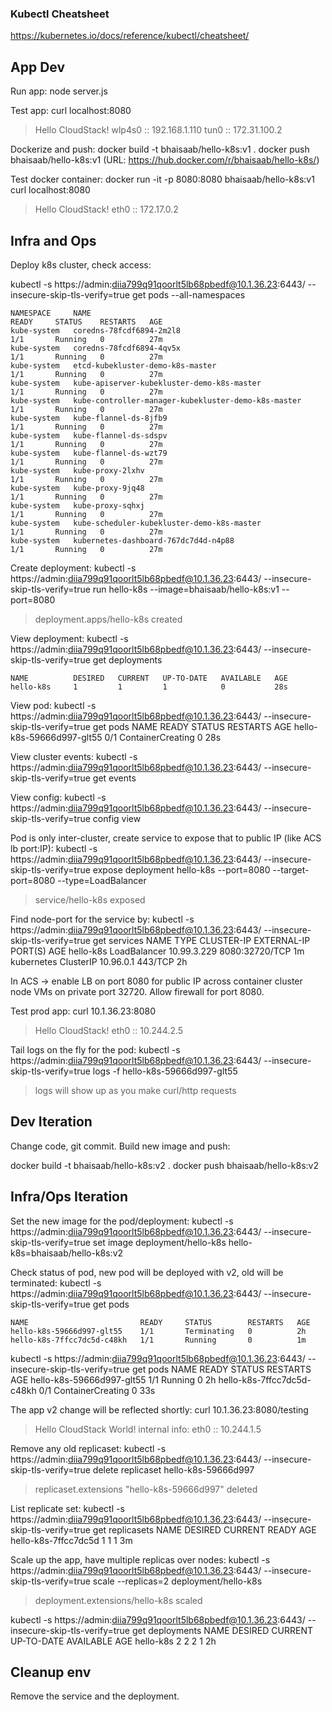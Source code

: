### Kubectl Cheatsheet

https://kubernetes.io/docs/reference/kubectl/cheatsheet/

## App Dev

Run app:
node server.js

Test app:
curl localhost:8080
> Hello CloudStack!  wlp4s0 :: 192.168.1.110 tun0 :: 172.31.100.2

Dockerize and push:
docker build -t bhaisaab/hello-k8s:v1 .
docker push bhaisaab/hello-k8s:v1 (URL: https://hub.docker.com/r/bhaisaab/hello-k8s/)

Test docker container:
docker run -it -p 8080:8080  bhaisaab/hello-k8s:v1
curl localhost:8080
> Hello CloudStack!  eth0 :: 172.17.0.2

## Infra and Ops

Deploy k8s cluster, check access:

kubectl -s https://admin:diia799q91qoorlt5lb68pbedf@10.1.36.23:6443/ --insecure-skip-tls-verify=true get pods --all-namespaces

    NAMESPACE     NAME                                                  READY     STATUS    RESTARTS   AGE
    kube-system   coredns-78fcdf6894-2m2l8                              1/1       Running   0          27m
    kube-system   coredns-78fcdf6894-4qv5x                              1/1       Running   0          27m
    kube-system   etcd-kubekluster-demo-k8s-master                      1/1       Running   0          27m
    kube-system   kube-apiserver-kubekluster-demo-k8s-master            1/1       Running   0          27m
    kube-system   kube-controller-manager-kubekluster-demo-k8s-master   1/1       Running   0          27m
    kube-system   kube-flannel-ds-8jfb9                                 1/1       Running   0          27m
    kube-system   kube-flannel-ds-sdspv                                 1/1       Running   0          27m
    kube-system   kube-flannel-ds-wzt79                                 1/1       Running   0          27m
    kube-system   kube-proxy-2lxhv                                      1/1       Running   0          27m
    kube-system   kube-proxy-9jq48                                      1/1       Running   0          27m
    kube-system   kube-proxy-sqhxj                                      1/1       Running   0          27m
    kube-system   kube-scheduler-kubekluster-demo-k8s-master            1/1       Running   0          27m
    kube-system   kubernetes-dashboard-767dc7d4d-n4p88                  1/1       Running   0          27m

Create deployment:
kubectl -s https://admin:diia799q91qoorlt5lb68pbedf@10.1.36.23:6443/ --insecure-skip-tls-verify=true run hello-k8s --image=bhaisaab/hello-k8s:v1 --port=8080
> deployment.apps/hello-k8s created

View deployment:
kubectl -s https://admin:diia799q91qoorlt5lb68pbedf@10.1.36.23:6443/ --insecure-skip-tls-verify=true get deployments

    NAME          DESIRED   CURRENT   UP-TO-DATE   AVAILABLE   AGE
    hello-k8s     1         1         1            0           28s

View pod:
kubectl -s https://admin:diia799q91qoorlt5lb68pbedf@10.1.36.23:6443/ --insecure-skip-tls-verify=true get pods
NAME                        READY     STATUS              RESTARTS   AGE
hello-k8s-59666d997-glt55   0/1       ContainerCreating   0          28s

View cluster events:
kubectl -s https://admin:diia799q91qoorlt5lb68pbedf@10.1.36.23:6443/ --insecure-skip-tls-verify=true get events

View config:
kubectl -s https://admin:diia799q91qoorlt5lb68pbedf@10.1.36.23:6443/ --insecure-skip-tls-verify=true config view

Pod is only inter-cluster, create service to expose that to public IP (like ACS lb port:IP):
kubectl -s https://admin:diia799q91qoorlt5lb68pbedf@10.1.36.23:6443/ --insecure-skip-tls-verify=true expose deployment hello-k8s --port=8080 --target-port=8080 --type=LoadBalancer
> service/hello-k8s exposed

Find node-port for the service by:
kubectl -s https://admin:diia799q91qoorlt5lb68pbedf@10.1.36.23:6443/ --insecure-skip-tls-verify=true get services
NAME         TYPE           CLUSTER-IP    EXTERNAL-IP   PORT(S)          AGE
hello-k8s    LoadBalancer   10.99.3.229   <pending>     8080:32720/TCP   1m
kubernetes   ClusterIP      10.96.0.1     <none>        443/TCP          2h

In ACS -> enable LB on port 8080 for public IP across container cluster node VMs on private port 32720. Allow firewall for port 8080.

Test prod app:
curl 10.1.36.23:8080
> Hello CloudStack!  eth0 :: 10.244.2.5

Tail logs on the fly for the pod:
kubectl -s https://admin:diia799q91qoorlt5lb68pbedf@10.1.36.23:6443/ --insecure-skip-tls-verify=true logs -f hello-k8s-59666d997-glt55 
> logs will show up as you make curl/http requests

## Dev Iteration

Change code, git commit. Build new image and push:

docker build -t bhaisaab/hello-k8s:v2 .
docker push bhaisaab/hello-k8s:v2

## Infra/Ops Iteration

Set the new image for the pod/deployment:
kubectl -s https://admin:diia799q91qoorlt5lb68pbedf@10.1.36.23:6443/ --insecure-skip-tls-verify=true set image deployment/hello-k8s hello-k8s=bhaisaab/hello-k8s:v2

Check status of pod, new pod will be deployed with v2, old will be terminated:
kubectl -s https://admin:diia799q91qoorlt5lb68pbedf@10.1.36.23:6443/ --insecure-skip-tls-verify=true get pods

    NAME                         READY     STATUS        RESTARTS   AGE
    hello-k8s-59666d997-glt55    1/1       Terminating   0          2h
    hello-k8s-7ffcc7dc5d-c48kh   1/1       Running       0          1m

kubectl -s https://admin:diia799q91qoorlt5lb68pbedf@10.1.36.23:6443/ --insecure-skip-tls-verify=true get pods
NAME                         READY     STATUS              RESTARTS   AGE
hello-k8s-59666d997-glt55    1/1       Running             0          2h
hello-k8s-7ffcc7dc5d-c48kh   0/1       ContainerCreating   0          33s

The app v2 change will be reflected shortly:
curl 10.1.36.23:8080/testing
> Hello CloudStack World! internal info:  eth0 :: 10.244.1.5

Remove any old replicaset:
kubectl -s https://admin:diia799q91qoorlt5lb68pbedf@10.1.36.23:6443/ --insecure-skip-tls-verify=true delete replicaset hello-k8s-59666d997
> replicaset.extensions "hello-k8s-59666d997" deleted

List replicate set:
kubectl -s https://admin:diia799q91qoorlt5lb68pbedf@10.1.36.23:6443/ --insecure-skip-tls-verify=true get replicasets
NAME                   DESIRED   CURRENT   READY     AGE
hello-k8s-7ffcc7dc5d   1         1         1         3m

Scale up the app, have multiple replicas over nodes:
kubectl -s https://admin:diia799q91qoorlt5lb68pbedf@10.1.36.23:6443/ --insecure-skip-tls-verify=true scale --replicas=2 deployment/hello-k8s
> deployment.extensions/hello-k8s scaled

kubectl -s https://admin:diia799q91qoorlt5lb68pbedf@10.1.36.23:6443/ --insecure-skip-tls-verify=true get deployments
NAME        DESIRED   CURRENT   UP-TO-DATE   AVAILABLE   AGE
hello-k8s   2         2         2            1           2h


## Cleanup env

Remove the service and the deployment.
